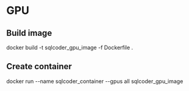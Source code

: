 # GPU
## Build image
docker build -t sqlcoder_gpu_image -f Dockerfile .

## Create container
docker run --name sqlcoder_container --gpus all sqlcoder_gpu_image